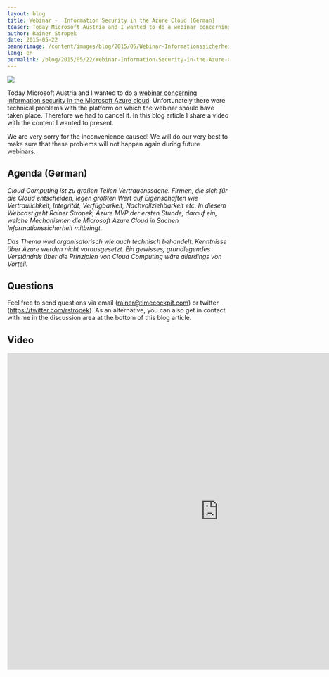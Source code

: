 ```yaml
---
layout: blog
title: Webinar -  Information Security in the Azure Cloud (German)
teaser: Today Microsoft Austria and I wanted to do a webinar concerning information security in the Microsoft Azure cloud. Unfortunately there were technical problems with the platform on which the webinar should have taken place. Therefore we had to cancel it. In this blog article I share a video with the content I wanted to present.
author: Rainer Stropek
date: 2015-05-22
bannerimage: /content/images/blog/2015/05/Webinar-Informationssicherheit-Titel.png
lang: en
permalink: /blog/2015/05/22/Webinar-Information-Security-in-the-Azure-Cloud-German
---
```


<p>
  <img src="{{site.baseurl}}/content/images/blog/2015/05/Webinar-Informationssicherheit-Titel.png" />
</p><p>Today Microsoft Austria and I wanted to do a <a href="https://info.microsoft.com/Webinar-Informationssicherheit-inder-Cloud.html?ls=Display" target="_blank">webinar concerning information security in the Microsoft Azure cloud</a>. Unfortunately there were technical problems with the platform on which the webinar should have taken place. Therefore we had to cancel it. In this blog article I share a video with the content I wanted to present.</p><p class="showcase">We are very sorry for the inconvenience caused! We will do our very best to make sure that these problems will not happen again during future webinars.</p><h2>Agenda (German)</h2><p>
  <em>Cloud Computing ist zu großen Teilen Vertrauenssache. Firmen, die sich für die Cloud entscheiden, legen größten Wert auf Eigenschaften wie Vertraulichkeit, Integrität, Verfügbarkeit, Nachvollziehbarkeit etc. In diesem Webcast geht Rainer Stropek, Azure MVP der ersten Stunde, darauf ein, welche Mechanismen die Microsoft Azure Cloud in Sachen Informationssicherheit mitbringt.</em>
</p><p>
  <em>Das Thema wird organisatorisch wie auch technisch behandelt. Kenntnisse über Azure werden nicht vorausgesetzt. Ein gewisses, grundlegendes Verständnis über die Prinzipien von Cloud Computing wäre allerdings von Vorteil.</em>
</p><h2>Questions</h2><p>Feel free to send questions via email (<a href="mailto:rainer@timecockpit.com">rainer@timecockpit.com</a>) or twitter (<a href="https://twitter.com/rstropek">https://twitter.com/rstropek</a>). As an alternative, you can also get in contact with me in the discussion area at the bottom of this blog article.</p><h2>Video</h2><div class="videoWrapper">
  <iframe width="960" height="720" src="https://www.youtube.com/embed/arWDxiwFISs?rel=0" frameborder="0" allowfullscreen="allowfullscreen"></iframe>
</div>